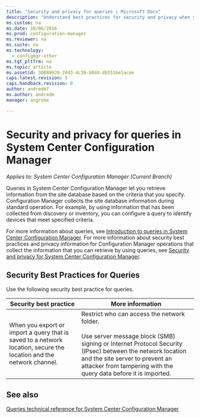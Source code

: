 ```yaml
---
title: "Security and privacy for queries | Microsoft Docs"
description: "Understand best practices for security and privacy when you query for information from the site database."
ms.custom: na
ms.date: 10/06/2016
ms.prod: configuration-manager
ms.reviewer: na
ms.suite: na
ms.technology:
  - configmgr-other
ms.tgt_pltfrm: na
ms.topic: article
ms.assetid: 30080620-20d3-4c38-b8dd-db5516e1acae
caps.latest.revision: 5
caps.handback.revision: 0
author: andredm7ms.author: andredmmanager: angrobe

---
```

# Security and privacy for queries in System Center Configuration Manager*Applies to: System Center Configuration Manager (Current Branch)*
Queries in System Center Configuration Manager let you retrieve information from the site database based on the criteria that you specify. Configuration Manager collects the site database information during standard operation. For example, by using information that has been collected from discovery or inventory, you can configure a query to identify devices that meet specified criteria.  

 For more information about queries, see [Introduction to queries in System Center Configuration Manager](../../../core/servers/manage/introduction-to-queries.md). For more information about security best practices and privacy information for Configuration Manager operations that collect the information that you can retrieve by using queries, see [Security and privacy for System Center Configuration Manager](../../../core/plan-design/security/security-and-privacy.md).  

## Security Best Practices for Queries  
 Use the following security best practice for queries.  

|Security best practice|More information|  
|----------------------------|----------------------|  
|When you export or import a query that is saved to a network location, secure the location and the network channel.|Restrict who can access the network folder.<br /><br /> Use server message block (SMB) signing or Internet Protocol Security (IPsec) between the network location and the site server to prevent an attacker from tampering with the query data before it is imported.|  

## See also  
 [Queries technical reference for System Center Configuration Manager](../../../core/servers/manage/queries-technical-reference.md)
